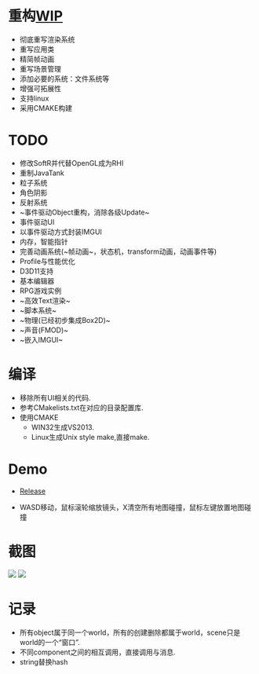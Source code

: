 # 重构[WIP](https://github.com/wubugui/WIP)

-  彻底重写渲染系统
-  重写应用类
-  精简帧动画
-  重写场景管理
-  添加必要的系统：文件系统等
-  增强可拓展性
-  支持linux
-  采用CMAKE构建

# TODO

-  修改SoftR并代替OpenGL成为RHI
-  重制JavaTank
-  粒子系统
-  角色阴影
-  反射系统
-  ~事件驱动Object重构，消除各级Update~
-  事件驱动UI
-  以事件驱动方式封装IMGUI
-  内存，智能指针
-  完善动画系统(~帧动画~，状态机，transform动画，动画事件等)
-  Profile与性能优化
-  D3D11支持
-  基本编辑器
-  RPG游戏实例
-  ~高效Text渲染~
-  ~脚本系统~
-  ~物理(已经初步集成Box2D)~
-  ~声音(FMOD)~
-  ~嵌入IMGUI~

# 编译

-  移除所有UI相关的代码.
-  参考CMakelists.txt在对应的目录配置库.
-  使用CMAKE
   -  WIN32生成VS2013.
   -  Linux生成Unix style make,直接make.

# Demo

-  [Release](https://github.com/wubugui/WIPReborn/releases)

-  WASD移动，鼠标滚轮缩放镜头，X清空所有地图碰撞，鼠标左键放置地图碰撞
   
# 截图

![](https://github.com/wubugui/WIPReborn/raw/master/example/1.png)
![](https://github.com/wubugui/FXXKTracer/raw/master/pic/ll.gif)

# 记录

-	所有object属于同一个world，所有的创建删除都属于world，scene只是world的一个“窗口”.
-	不同component之间的相互调用，直接调用与消息.
-	string替换hash